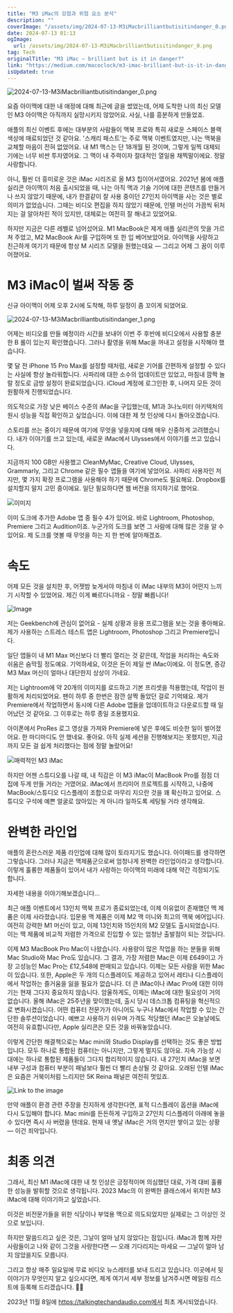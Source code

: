 ```yaml
---
title: "M3 iMac의 강점과 위험 요소 분석"
description: ""
coverImage: "/assets/img/2024-07-13-M3iMacbrilliantbutisitindanger_0.png"
date: 2024-07-13 01:13
ogImage: 
  url: /assets/img/2024-07-13-M3iMacbrilliantbutisitindanger_0.png
tag: Tech
originalTitle: "M3 iMac — brilliant but is it in danger?"
link: "https://medium.com/macoclock/m3-imac-brilliant-but-is-it-in-danger-fa9d50df8498"
isUpdated: true
---
```






![2024-07-13-M3iMacbrilliantbutisitindanger_0.png](/assets/img/2024-07-13-M3iMacbrilliantbutisitindanger_0.png)

요즘 아이맥에 대한 내 애정에 대해 최근에 글을 썼었는데, 어제 도착한 나의 최신 모델인 M3 아이맥은 아직까지 실망시키지 않았어요. 사실, 나를 흥분하게 만들었죠.

애플의 최신 이벤트 후에는 대부분의 사람들이 맥북 프로와 특히 새로운 스페이스 블랙 색상에 매료되었던 것 같아요. '스캐리 패스트'는 주로 맥북 이벤트였지만, 나는 맥북을 교체할 마음이 전혀 없었어요. 내 M1 맥스는 단 18개월 된 것이며, 그렇게 일찍 대체되기에는 너무 비싼 투자였어요. 그 맥이 내 주력이자 절대적인 열일용 채찍말이에요. 정말 사랑합니다.

아니, 훨씬 더 흥미로운 것은 iMac 시리즈로 올 M3 칩이어서였어요. 2021년 봄에 애플 실리콘 아이맥이 처음 출시되었을 때, 나는 아직 맥과 기술 기어에 대한 콘텐츠를 만들거나 쓰지 않았기 때문에, 내가 한결같이 잘 사용 중이던 27인치 아이맥을 사는 것은 별로 의미가 없었습니다. 그때는 비디오 편집을 하지 않았기 때문에, 인텔 머신이 가끔씩 뒤처지는 걸 알아차린 적이 있지만, 대체로는 여전히 잘 해내고 있었어요.

<div class="content-ad"></div>

하지만 지금은 다른 레벨로 넘어섰어요. M1 MacBook은 제게 애플 실리콘의 맛을 가르쳐 주었고, M2 MacBook Air를 구입하며 또 한 입 베어보았어요. 아이맥을 사랑하고 친근하게 여기기 때문에 항상 M 시리즈 모델을 원했는데요 — 그리고 어제 그 꿈이 이루어졌어요.

# M3 iMac이 벌써 작동 중

신규 아이맥이 어제 오후 2시에 도착해, 하루 일정이 좀 꼬이게 되었어요.

![2024-07-13-M3iMacbrilliantbutisitindanger_1.png](/assets/img/2024-07-13-M3iMacbrilliantbutisitindanger_1.png)

<div class="content-ad"></div>

어제는 비디오를 만들 예정이라 시간을 보내어 이번 주 후반에 비디오에서 사용할 충분한 B 롤이 있는지 확인했습니다. 그러나 촬영을 위해 Mac을 꺼내고 설정을 시작해야 했습니다.

몇 달 전 iPhone 15 Pro Max를 설정할 때처럼, 새로운 기어를 간편하게 설정할 수 있다는 사실에 항상 놀라워합니다. 사파리에 대한 소수의 업데이트만 있었고, 마침내 깜짝 놀랄 정도로 금방 설정이 완료되었습니다. iCloud 계정에 로그인한 후, 나머지 모든 것이 원활하게 진행되었습니다.

의도적으로 가장 낮은 베이스 수준의 iMac을 구입했는데, M1과 3나노미터 아키텍처의 원시 성능을 직접 확인하고 싶었습니다. 이에 대한 제 첫 인상에 다시 돌아오겠습니다.

스토리를 쓰는 중이기 때문에 여기에 무엇을 넣을지에 대해 매우 신중하게 고려했습니다. 내가 이야기를 쓰고 있는데, 새로운 iMac에서 Ulysses에서 이야기를 쓰고 있습니다.

<div class="content-ad"></div>

지금까지 100 GB만 사용했고 CleanMyMac, Creative Cloud, Ulysses, Grammarly, 그리고 Chrome 같은 필수 앱들을 여기에 넣었어요. 사파리 사용자인 저지만, 몇 가지 확장 프로그램을 사용해야 하기 때문에 Chrome도 필요해요. Dropbox를 설치할지 말지 고민 중이에요. 일단 필요하다면 웹 버전을 의지하기로 했어요.

![이미지](/assets/img/2024-07-13-M3iMacbrilliantbutisitindanger_2.png)

이미 도크에 추가한 Adobe 앱 중 필수 4가 있어요. 바로 Lightroom, Photoshop, Premiere 그리고 Audition이죠. 누군가의 도크를 보면 그 사람에 대해 많은 것을 알 수 있어요. 제 도크를 엿볼 때 무엇을 하는 지 한 번에 알아채겠죠.

# 속도

<div class="content-ad"></div>

어제 모든 것을 설치한 후, 어젯밤 늦게서야 마침내 이 iMac 내부의 M3이 어떤지 느끼기 시작할 수 있었어요. 제긴 이게 빠르다니까요 - 정말 빠릅니다!

![Image](/assets/img/2024-07-13-M3iMacbrilliantbutisitindanger_3.png)

저는 Geekbench에 관심이 없어요 - 실제 상황과 응용 프로그램을 보는 것을 좋아해요. 제가 사용하는 스트레스 테스트 앱은 Lightroom, Photoshop 그리고 Premiere입니다.

일단 앱들이 내 M1 Max 머신보다 더 빨리 열리는 것 같은데, 작업을 처리하는 속도와 쉬움은 숨막힐 정도예요. 기억하세요, 이것은 돈이 제일 싼 iMac이에요. 이 정도면, 증강 M3 Max 머신이 얼마나 대단한지 상상이 가네요.

<div class="content-ad"></div>

저는 Lightroom에 약 20개의 이미지를 로드하고 기본 프리셋을 적용했는데, 작업이 원활하게 처리되었어요. 팬이 하루 중 한번은 잠깐 살짝 돌았던 걸로 기억돼요. 제가 Premiere에서 작업하면서 동시에 다른 Adobe 앱들을 업데이트하고 다운로드할 때 일어났던 것 같아요. 그 이후로는 하루 종일 조용했지요.

아이폰에서 ProRes 로그 영상을 가져와 Premiere에 넣은 후에도 비슷한 일이 벌어졌어요. 한 마디마디도 안 했네요. 좋아요. 아직 실제 세션을 진행해보지는 못했지만, 지금까지 모든 걸 쉽게 처리했다는 점에 정말 놀랐어요!

![매력적인 M3 iMac](/assets/img/2024-07-13-M3iMacbrilliantbutisitindanger_4.png)

하지만 어젠 스튜디오를 나갈 때, 내 직감은 이 M3 iMac이 MacBook Pro를 점점 더 집에 두게 만들 거라는 거였어요. iMac에서 프리미어 프로젝트를 시작하고, 나중에 MacBook/스튜디오 디스플레이 조합으로 마무리 지으란 것을 꽤 확신하고 있어요. 스튜디오 구석에 예쁜 얼굴로 앉아있는 게 아니라 일하도록 세팅될 거라 생각해요.

<div class="content-ad"></div>

# 완벽한 라인업

애플의 혼란스러운 제품 라인업에 대해 많이 토라지기도 했습니다. 아이패드를 생각하면 그렇습니다. 그러나 지금은 맥제품군으로써 엄청나게 완벽한 라인업이라고 생각합니다. 이렇게 훌륭한 제품들이 있어서 내가 사랑하는 아이맥의 미래에 대해 약간 걱정되기도 합니다.

자세한 내용을 이야기해보겠습니다...

최근 애플 이벤트에서 13인치 맥북 프로가 종료되었는데, 이제 이유없이 존재했던 맥 제품은 이제 사라졌습니다. 입문용 맥 제품은 이제 M2 맥 미니와 최고의 맥북 에어입니다. 여전히 강력한 M1 머신이 있고, 이제 13인치와 15인치의 M2 모델도 출시되었습니다. 이는 맥 제품에 비교적 저렴한 가격으로 진입할 수 있는 엄청난 출발점이 되는 것입니다.

<div class="content-ad"></div>

이제 M3 MacBook Pro Mac이 나왔습니다. 사용량이 많은 작업을 하는 분들을 위해 Mac Studio와 Mac Pro도 있습니다. 그 결과, 가장 저렴한 Mac은 이제 £649이고 가장 고성능인 Mac Pro는 £12,548에 판매되고 있습니다. 이제는 모든 사람을 위한 Mac이 있습니다. 또한, Apple은 두 개의 디스플레이도 제공하고 있어서 레티나 디스플레이에서 작업하는 즐거움을 잃을 필요가 없습니다.
더 큰 iMac이나 iMac Pro에 대한 이야기는 현재 그다지 중요하지 않습니다. 암울하게도, 이제는 iMac에 대한 필요성이 거의 없습니다.  올해 iMac은 25주년을 맞이했는데, 출시 당시 데스크톱 컴퓨팅을 혁신적으로 변화시켰습니다. 어떤 컴퓨터 전문가가 아니어도 누구나 Mac에서 작업할 수 있는 간단한 솔루션이었습니다. 예쁘고 사용하기 쉬우며 가격도 적당했던 iMac은 오늘날에도 여전히 유효합니다만, Apple 실리콘은 모든 것을 바꿔놓았습니다.

<div class="content-ad"></div>

이렇게 간단한 해결책으로는 Mac mini와 Studio Display를 선택하는 것도 좋은 방법입니다. 모두 하나로 통합된 컴퓨터는 아니지만, 그렇게 멀지도 않아요. 지속 가능성 시대에는 하나로 통합된 제품들이 그다지 합리적이지 않습니다. 내 27인치 iMac을 보면 내부 구성과 컴퓨터 부분이 패널보다 훨씬 더 빨리 손상될 것 같아요. 오래된 인텔 iMac은 요즘은 거북이처럼 느리지만 5K Reina 패널은 여전히 멋있죠.

![Link to the image](/assets/img/2024-07-13-M3iMacbrilliantbutisitindanger_7.png)

만약 애플이 환경 관련 주장을 진지하게 생각한다면, 표적 디스플레이 옵션을 iMac에 다시 도입해야 합니다. Mac mini를 든든하게 구입하고 27인치 디스플레이 아래에 놓을 수 있다면 즉시 사 버렸을 텐데요. 현재 내 옛날 iMac은 거의 먼지만 쌓이고 있는 상황 — 이건 죄악입니다.

# 최종 의견

<div class="content-ad"></div>

그래서, 최신 M1 iMac에 대한 내 첫 인상은 긍정적이며 의심했던 대로, 가격 대비 훌륭한 성능을 발휘할 것으로 생각됩니다. 2023 Mac의 이 완벽한 클래스에서 위치한 M3 iMac에 대해 이야기하고 싶었습니다.

이것은 비전문가들을 위한 식당이나 부엌용 맥으로 의도되었지만 실제로는 그 이상인 것으로 보입니다.

하지만 말씀드리고 싶은 것은, 그날이 얼마 남지 않았다는 점입니다. iMac과 함께 자란 사람들이고 나와 같이 그것을 사랑한다면 — 오래 기다리지는 마세요 — 그날이 얼마 남지 않았을지도 모릅니다.

그리고 항상 매주 일요일에 무료 비디오 뉴스레터를 보내 드리고 있습니다. 이곳에서 뒷 이야기가 무엇인지 알고 싶으시다면, 제게 여기서 세부 정보를 남겨주시면 메일링 리스트에 등록해 드리겠습니다. 👊🏻

<div class="content-ad"></div>

2023년 11월 8일에 https://talkingtechandaudio.com에서 최초 게시되었습니다.
